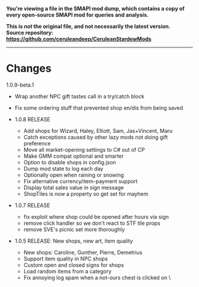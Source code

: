 **You're viewing a file in the SMAPI mod dump, which contains a copy of every open-source SMAPI mod
for queries and analysis.**

**This is _not_ the original file, and not necessarily the latest version.**  
**Source repository: https://github.com/ceruleandeep/CeruleanStardewMods**

----

# Changes

1.0.9-beta.1
* Wrap another NPC gift tastes call in a try/catch block
* Fix some ordering stuff that prevented shop en/dis from being saved
  
* 1.0.8 RELEASE
  * Add shops for Wizard, Haley, Elliott, Sam, Jas+Vincent, Maru
  * Catch exceptions caused by other lazy mods not doing gift preference
  * Move all market-opening settings to C# out of CP
  * Make GMM compat optional and smarter
  * Option to disable shops in config.json
  * Dump mod state to log each day
  * Optionally open when raining or snowing
  * Fix alternative currency/item-payment support
  * Display total sales value in sign message
  * ShopTiles is now a property so get set for mayhem
  
* 1.0.7 RELEASE
  * fix exploit where shop could be opened after hours via sign
  * remove click handler so we don't react to STF tile props
  * remove SVE's picnic set more thoroughly
  
* 1.0.5 RELEASE: New shops, new art, item quality
    * New shops: Caroline, Gunther, Pierre, Demetrius
    * Support item quality in NPC shops
    * Custom open and closed signs for shops
    * Load random items from a category
    * Fix annoying log spam when a not-ours chest is clicked on
\